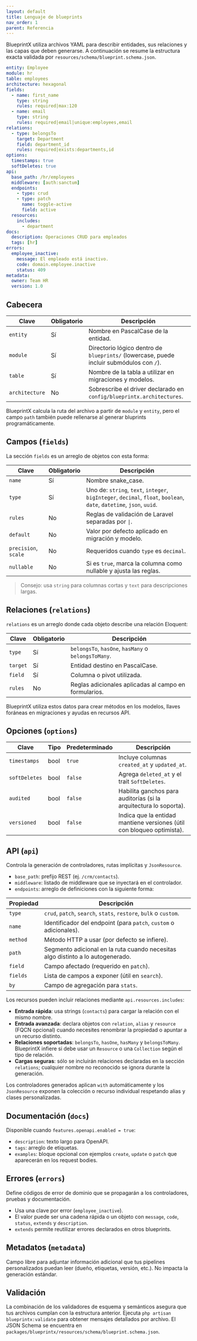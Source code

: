 ```yaml
---
layout: default
title: Lenguaje de blueprints
nav_order: 1
parent: Referencia
---
```

BlueprintX utiliza archivos YAML para describir entidades, sus relaciones y las capas que deben generarse. A continuación se resume la estructura exacta validada por `resources/schema/blueprint.schema.json`.

```yaml
entity: Employee
module: hr
table: employees
architecture: hexagonal
fields:
  - name: first_name
    type: string
    rules: required|max:120
  - name: email
    type: string
    rules: required|email|unique:employees,email
relations:
  - type: belongsTo
    target: Department
    field: department_id
    rules: required|exists:departments,id
options:
  timestamps: true
  softDeletes: true
api:
  base_path: /hr/employees
  middleware: [auth:sanctum]
  endpoints:
    - type: crud
    - type: patch
      name: toggle-active
      field: active
  resources:
    includes:
      - department
docs:
  description: Operaciones CRUD para empleados
  tags: [hr]
errors:
  employee_inactive:
    message: El empleado está inactivo.
    code: domain.employee.inactive
    status: 409
metadata:
  owner: Team HR
  version: 1.0
```

## Cabecera

| Clave | Obligatorio | Descripción |
|-------|-------------|-------------|
| `entity` | Sí | Nombre en PascalCase de la entidad. |
| `module` | Sí | Directorio lógico dentro de `blueprints/` (lowercase, puede incluir submódulos con `/`). |
| `table` | Sí | Nombre de la tabla a utilizar en migraciones y modelos. |
| `architecture` | No | Sobrescribe el driver declarado en `config/blueprintx.architectures`. |

BlueprintX calcula la ruta del archivo a partir de `module` y `entity`, pero el campo `path` también puede rellenarse al generar bluprints programáticamente.

## Campos (`fields`)

La sección `fields` es un arreglo de objetos con esta forma:

| Clave | Obligatorio | Descripción |
|-------|-------------|-------------|
| `name` | Sí | Nombre snake_case. |
| `type` | Sí | Uno de: `string`, `text`, `integer`, `bigInteger`, `decimal`, `float`, `boolean`, `date`, `datetime`, `json`, `uuid`. |
| `rules` | No | Reglas de validación de Laravel separadas por `\|`. |
| `default` | No | Valor por defecto aplicado en migración y modelo. |
| `precision`, `scale` | No | Requeridos cuando `type` es `decimal`. |
| `nullable` | No | Si es `true`, marca la columna como nullable y ajusta las reglas. |

> Consejo: usa `string` para columnas cortas y `text` para descripciones largas.

## Relaciones (`relations`)

`relations` es un arreglo donde cada objeto describe una relación Eloquent:

| Clave | Obligatorio | Descripción |
|-------|-------------|-------------|
| `type` | Sí | `belongsTo`, `hasOne`, `hasMany` o `belongsToMany`. |
| `target` | Sí | Entidad destino en PascalCase. |
| `field` | Sí | Columna o pivot utilizada. |
| `rules` | No | Reglas adicionales aplicadas al campo en formularios. |

BlueprintX utiliza estos datos para crear métodos en los modelos, llaves foráneas en migraciones y ayudas en recursos API.

## Opciones (`options`)

| Clave | Tipo | Predeterminado | Descripción |
|-------|------|----------------|-------------|
| `timestamps` | bool | `true` | Incluye columnas `created_at` y `updated_at`. |
| `softDeletes` | bool | `false` | Agrega `deleted_at` y el trait `SoftDeletes`. |
| `audited` | bool | `false` | Habilita ganchos para auditorías (si la arquitectura lo soporta). |
| `versioned` | bool | `false` | Indica que la entidad mantiene versiones (útil con bloqueo optimista). |

## API (`api`)

Controla la generación de controladores, rutas implícitas y `JsonResource`.

- `base_path`: prefijo REST (ej. `/crm/contacts`).
- `middleware`: listado de middleware que se inyectará en el controlador.
- `endpoints`: arreglo de definiciones con la siguiente forma:

| Propiedad | Descripción |
|-----------|-------------|
| `type` | `crud`, `patch`, `search`, `stats`, `restore`, `bulk` o `custom`. |
| `name` | Identificador del endpoint (para `patch`, `custom` o adicionales). |
| `method` | Método HTTP a usar (por defecto se infiere). |
| `path` | Segmento adicional en la ruta cuando necesitas algo distinto a lo autogenerado. |
| `field` | Campo afectado (requerido en `patch`). |
| `fields` | Lista de campos a exponer (útil en `search`). |
| `by` | Campo de agregación para `stats`. |

Los recursos pueden incluir relaciones mediante `api.resources.includes`:

- **Entrada rápida**: usa strings (`contacts`) para cargar la relación con el mismo nombre.
- **Entrada avanzada**: declara objetos con `relation`, `alias` y `resource` (FQCN opcional) cuando necesites renombrar la propiedad o apuntar a un recurso distinto.
- **Relaciones soportadas**: `belongsTo`, `hasOne`, `hasMany` y `belongsToMany`. BlueprintX infiere si debe usar un `Resource` o una `Collection` según el tipo de relación.
- **Cargas seguras**: sólo se incluirán relaciones declaradas en la sección `relations`; cualquier nombre no reconocido se ignora durante la generación.

Los controladores generados aplican `with` automáticamente y los `JsonResource` exponen la colección o recurso individual respetando alias y clases personalizadas.

## Documentación (`docs`)

Disponible cuando `features.openapi.enabled = true`:

- `description`: texto largo para OpenAPI.
- `tags`: arreglo de etiquetas.
- `examples`: bloque opcional con ejemplos `create`, `update` o `patch` que aparecerán en los request bodies.

## Errores (`errors`)

Define códigos de error de dominio que se propagarán a los controladores, pruebas y documentación.

- Usa una clave por error (`employee_inactive`).
- El valor puede ser una cadena rápida o un objeto con `message`, `code`, `status`, `extends` y `description`.
- `extends` permite reutilizar errores declarados en otros blueprints.

## Metadatos (`metadata`)

Campo libre para adjuntar información adicional que tus pipelines personalizados puedan leer (dueño, etiquetas, versión, etc.). No impacta la generación estándar.

## Validación

La combinación de los validadores de esquema y semánticos asegura que tus archivos cumplan con la estructura anterior. Ejecuta `php artisan blueprintx:validate` para obtener mensajes detallados por archivo. El JSON Schema se encuentra en `packages/blueprintx/resources/schema/blueprint.schema.json`.
